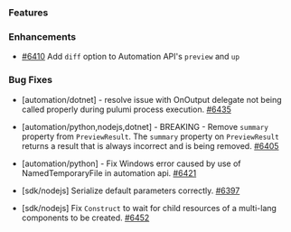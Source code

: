 ### Features


### Enhancements

- [#6410](https://github.com/pulumi/pulumi/pull/6410) Add `diff` option to Automation API's `preview` and `up`

### Bug Fixes

- [automation/dotnet] - resolve issue with OnOutput delegate not being called properly during pulumi process execution.
  [#6435](https://github.com/pulumi/pulumi/pull/6435)

- [automation/python,nodejs,dotnet] - BREAKING - Remove `summary` property from `PreviewResult`.
  The `summary` property on `PreviewResult` returns a result that is always incorrect and is being removed.
  [#6405](https://github.com/pulumi/pulumi/pull/6405)
  
- [automation/python] - Fix Windows error caused by use of NamedTemporaryFile in automation api.
  [#6421](https://github.com/pulumi/pulumi/pull/6421)

- [sdk/nodejs] Serialize default parameters correctly. [#6397](https://github.com/pulumi/pulumi/pull/6397)

- [sdk/nodejs] Fix `Construct` to wait for child resources of a multi-lang components to be created.
  [#6452](https://github.com/pulumi/pulumi/pull/6452)
